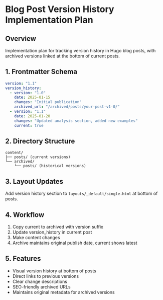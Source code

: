 # Blog Post Version History Implementation Plan

## Overview
Implementation plan for tracking version history in Hugo blog posts, with archived versions linked at the bottom of current posts.

## 1. Frontmatter Schema
```yaml
version: "1.1"
version_history:
  - version: "1.0"
    date: 2025-01-15
    changes: "Initial publication"
    archived_url: "/archived/posts/your-post-v1-0/"
  - version: "1.1" 
    date: 2025-01-20
    changes: "Updated analysis section, added new examples"
    current: true
```

## 2. Directory Structure
```
content/
├── posts/ (current versions)
└── archived/
    └── posts/ (historical versions)
```

## 3. Layout Updates
Add version history section to `layouts/_default/single.html` at bottom of posts.

## 4. Workflow
1. Copy current to archived with version suffix
2. Update version_history in current post
3. Make content changes
4. Archive maintains original publish date, current shows latest

## 5. Features
- Visual version history at bottom of posts
- Direct links to previous versions
- Clear change descriptions
- SEO-friendly archived URLs
- Maintains original metadata for archived versions